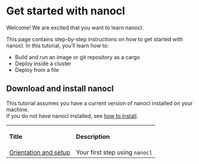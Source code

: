 # Get started with nanocl

Welcome! We are excited that you want to learn nanocl.

This page contains step-by-step instructions on how to get started with nanocl.
In this tutorial, you’ll learn how to:

- Build and run an image or git repository as a cargo
- Deploy inside a cluster
- Deploy from a file

## Download and install nanocl

This tutorial assumes you have a current version of nanocl installed on your
machine.</br> If you do not have nanocl installed, see
[how to install](/guides/installation).

<table>
  <tr>
    <th align="left">
      <img class="nxtmdoc-delete" width="100%" height="0">
      <p>Title</p>
    </th>
    <th align="left">
      <img class="nxtmdoc-delete" width="100%" height="0">
      <p>Description</p>
    </th>
  </tr>
  <tr>
    <td>
      <a href="./1.orientation-and-setup">Orientation and setup</a>
    </td>
    <td>
      Your first step using <code class="plaintext">nanocl</code>
    </td>
  </tr>
</table>
